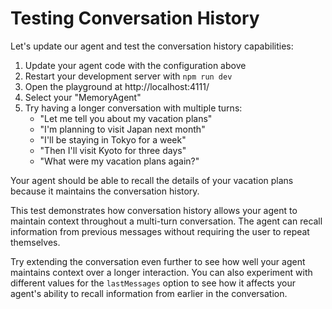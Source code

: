 # Testing Conversation History

Let's update our agent and test the conversation history capabilities:

1. Update your agent code with the configuration above
2. Restart your development server with `npm run dev`
3. Open the playground at http://localhost:4111/
4. Select your "MemoryAgent"
5. Try having a longer conversation with multiple turns:
   - "Let me tell you about my vacation plans"
   - "I'm planning to visit Japan next month"
   - "I'll be staying in Tokyo for a week"
   - "Then I'll visit Kyoto for three days"
   - "What were my vacation plans again?"

Your agent should be able to recall the details of your vacation plans because it maintains the conversation history.

This test demonstrates how conversation history allows your agent to maintain context throughout a multi-turn conversation. The agent can recall information from previous messages without requiring the user to repeat themselves.

Try extending the conversation even further to see how well your agent maintains context over a longer interaction. You can also experiment with different values for the `lastMessages` option to see how it affects your agent's ability to recall information from earlier in the conversation.
